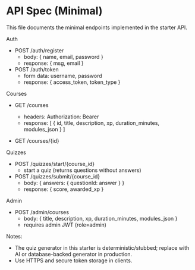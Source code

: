 # API Spec (Minimal)

This file documents the minimal endpoints implemented in the starter API.

Auth
- POST /auth/register
  - body: { name, email, password }
  - response: { msg, email }
- POST /auth/token
  - form data: username, password
  - response: { access_token, token_type }

Courses
- GET /courses
  - headers: Authorization: Bearer <token>
  - response: [ { id, title, description, xp, duration_minutes, modules_json } ]

- GET /courses/{id}

Quizzes
- POST /quizzes/start/{course_id}
  - start a quiz (returns questions without answers)
- POST /quizzes/submit/{course_id}
  - body: { answers: { questionId: answer } }
  - response: { score, awarded_xp }

Admin
- POST /admin/courses
  - body: { title, description, xp, duration_minutes, modules_json }
  - requires admin JWT (role=admin)

Notes:
- The quiz generator in this starter is deterministic/stubbed; replace with AI or database-backed generator in production.
- Use HTTPS and secure token storage in clients.